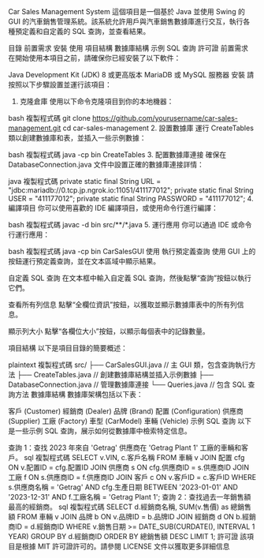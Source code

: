 Car Sales Management System
這個項目是一個基於 Java 並使用 Swing 的 GUI 的汽車銷售管理系統。該系統允許用戶與汽車銷售數據庫進行交互，執行各種預定義和自定義的 SQL 查詢，並查看結果。

目錄
前置需求
安裝
使用
項目結構
數據庫結構
示例 SQL 查詢
許可證
前置需求
在開始使用本項目之前，請確保你已經安裝了以下軟件：

Java Development Kit (JDK) 8 或更高版本
MariaDB 或 MySQL 服務器
安裝
請按照以下步驟設置並運行該項目：

1. 克隆倉庫
使用以下命令克隆項目到你的本地機器：

bash
複製程式碼
git clone https://github.com/yourusername/car-sales-management.git
cd car-sales-management
2. 設置數據庫
運行 CreateTables 類以創建數據庫和表，並插入一些示例數據：

bash
複製程式碼
java -cp bin CreateTables
3. 配置數據庫連接
確保在 DatabaseConnection.java 文件中設置正確的數據庫連接詳情：

java
複製程式碼
private static final String URL = "jdbc:mariadb://0.tcp.jp.ngrok.io:11051/411177012";
private static final String USER = "411177012";
private static final String PASSWORD = "411177012";
4. 編譯項目
你可以使用喜歡的 IDE 編譯項目，或使用命令行進行編譯：

bash
複製程式碼
javac -d bin src/**/*.java
5. 運行應用
你可以通過 IDE 或命令行運行應用：

bash
複製程式碼
java -cp bin CarSalesGUI
使用
執行預定義查詢
使用 GUI 上的按鈕運行預定義查詢，並在文本區域中顯示結果。

自定義 SQL 查詢
在文本框中輸入自定義 SQL 查詢，然後點擊“查詢”按鈕以執行它們。

查看所有列信息
點擊“全欄位資訊”按鈕，以獲取並顯示數據庫表中的所有列信息。

顯示列大小
點擊“各欄位大小”按鈕，以顯示每個表中的記錄數量。

項目結構
以下是項目目錄的簡要概述：

plaintext
複製程式碼
src/
    ├── CarSalesGUI.java       // 主 GUI 類，包含查詢執行方法
    ├── CreateTables.java      // 創建數據庫結構並插入示例數據
    ├── DatabaseConnection.java // 管理數據庫連接
    └── Queries.java           // 包含 SQL 查詢方法
數據庫結構
數據庫架構包括以下表：

客戶 (Customer)
經銷商 (Dealer)
品牌 (Brand)
配置 (Configuration)
供應商 (Supplier)
工廠 (Factory)
車型 (CarModel)
車輛 (Vehicle)
示例 SQL 查詢
以下是一些示例 SQL 查詢，展示如何從數據庫中檢索特定信息。

查詢 1：查找 2023 年來自 'Getrag' 供應商在 'Getrag Plant 1' 工廠的車輛和客戶。
sql
複製程式碼
SELECT v.VIN, c.客戶名稱
FROM 車輛 v
JOIN 配置 cfg ON v.配置ID = cfg.配置ID
JOIN 供應商 s ON cfg.供應商ID = s.供應商ID
JOIN 工廠 f ON s.供應商ID = f.供應商ID
JOIN 客戶 c ON v.客戶ID = c.客戶ID
WHERE s.供應商名稱 = 'Getrag'
AND cfg.生產日期 BETWEEN '2023-01-01' AND '2023-12-31'
AND f.工廠名稱 = 'Getrag Plant 1';
查詢 2：查找過去一年銷售額最高的經銷商。
sql
複製程式碼
SELECT d.經銷商名稱, SUM(v.售價) as 總銷售額
FROM 車輛 v
JOIN 品牌 b ON v.品牌ID = b.品牌ID
JOIN 經銷商 d ON b.經銷商ID = d.經銷商ID
WHERE v.銷售日期 >= DATE_SUB(CURDATE(), INTERVAL 1 YEAR)
GROUP BY d.經銷商ID
ORDER BY 總銷售額 DESC LIMIT 1;
許可證
該項目是根據 MIT 許可證許可的。請參閱 LICENSE 文件以獲取更多詳細信息
